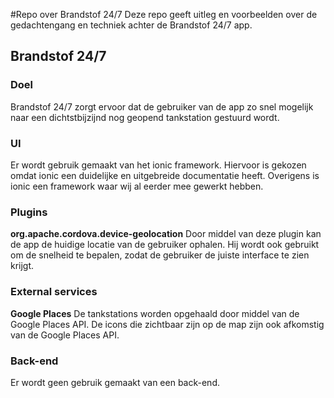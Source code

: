#Repo over Brandstof 24/7
Deze repo geeft uitleg en voorbeelden over de gedachtengang en techniek achter de Brandstof 24/7 app.

## Brandstof 24/7

### Doel
Brandstof 24/7 zorgt ervoor dat de gebruiker van de app zo snel mogelijk naar een dichtstbijzijnd nog geopend tankstation gestuurd wordt.

### UI
Er wordt gebruik gemaakt van het ionic framework. Hiervoor is gekozen omdat ionic een duidelijke en uitgebreide documentatie heeft. Overigens is ionic een framework waar wij al eerder mee gewerkt hebben.

### Plugins
**org.apache.cordova.device-geolocation** Door middel van deze plugin kan de app de huidige locatie van de gebruiker ophalen. Hij wordt ook gebruikt om de snelheid te bepalen, zodat de gebruiker de juiste interface te zien krijgt. 


### External services
**Google Places** De tankstations worden opgehaald door middel van de Google Places API. De icons die zichtbaar zijn op de map zijn ook afkomstig van de Google Places API. 



### Back-end
Er wordt geen gebruik gemaakt van een back-end.  
